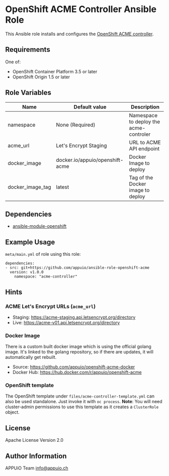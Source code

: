 # OpenShift ACME Controller Ansible Role

This Ansible role installs and configures the [OpenShift ACME controller](https://github.com/tnozicka/openshift-acme).

## Requirements

One of:

* OpenShift Container Platform 3.5 or later
* OpenShift Origin 1.5 or later

## Role Variables

| Name             | Default value                   | Description                            |
|------------------|---------------------------------|----------------------------------------|
| namespace        | None (Required)                 | Namespace to deploy the acme-controler |
| acme_url         | Let's Encrypt Staging           | URL to ACME API endpoint               |
| docker_image     | docker.io/appuio/openshift-acme | Docker Image to deploy                 |
| docker_image_tag | latest                          | Tag of the Docker image to deploy      |

## Dependencies

* [ansible-module-openshift](https://github.com/appuio/ansible-module-openshift)

## Example Usage

`meta/main.yml` of role using this role:

    dependencies:
    - src: git+https://github.com/appuio/ansible-role-openshift-acme
      version: v1.0.0
        namespace: "acme-controller"

## Hints

### ACME Let's Encrypt URLs (`acme_url`)

* Staging: https://acme-staging.api.letsencrypt.org/directory
* Live: https://acme-v01.api.letsencrypt.org/directory

### Docker Image

There is a custom built docker image which is using the official golang image.
It's linked to the golang repository, so if there are updates, it will automatically
get rebuilt.

* Source: https://github.com/appuio/openshift-acme-docker
* Docker Hub: https://hub.docker.com/r/appuio/openshift-acme

### OpenShift template

The OpenShift template under `files/acme-controller-template.yml` can also be used standalone.
Just invoke it with `oc process`. **Note**: You will need cluster-admin permissions to use
this template as it creates a `ClusterRole` object.

## License

Apache License Version 2.0

## Author Information

APPUiO Team <info@appuio.ch>
